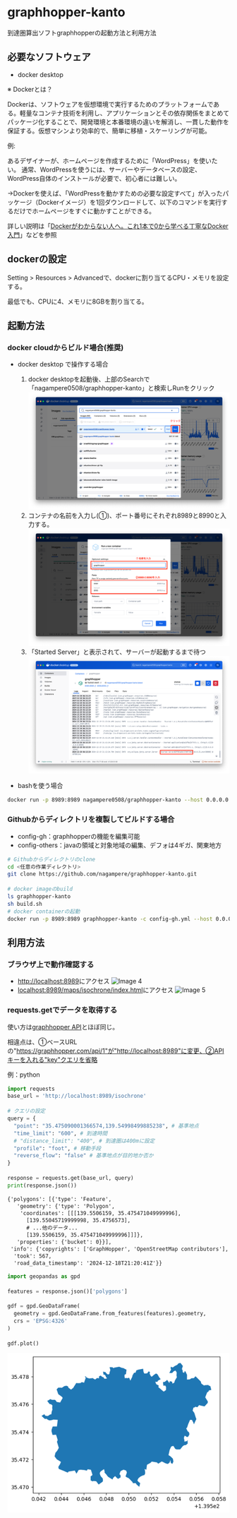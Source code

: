 # graphhopper-kanto

到達圏算出ソフトgraphhopperの起動方法と利用方法

## 必要なソフトウェア
- docker desktop

※ Dockerとは？

Dockerは、ソフトウェアを仮想環境で実行するためのプラットフォームである。軽量なコンテナ技術を利用し、アプリケーションとその依存関係をまとめてパッケージ化することで、開発環境と本番環境の違いを解消し、一貫した動作を保証する。仮想マシンより効率的で、簡単に移植・スケーリングが可能。

例:

あるデザイナーが、ホームページを作成するために「WordPress」を使いたい。
通常、WordPressを使うには、サーバーやデータベースの設定、WordPress自体のインストールが必要で、初心者には難しい。

→Dockerを使えば、「WordPressを動かすための必要な設定すべて」が入ったパッケージ（Dockerイメージ）を1回ダウンロードして、以下のコマンドを実行するだけでホームページをすぐに動かすことができる。

詳しい説明は「[Dockerがわからない人へ。これ1本で0から学べる丁寧なDocker入門](https://qiita.com/Sicut_study/items/4f301d000ecee98e78c9)」などを参照

## dockerの設定
Setting > Resources > Advancedで、dockerに割り当てるCPU・メモリを設定する。

最低でも、CPUに4、メモリに8GBを割り当てる。

## 起動方法
### docker cloudからビルド場合(推奨)

- docker desktop で操作する場合
  1. docker desktopを起動後、上部のSearchで「nagampere0508/graphhopper-kanto」と検索しRunをクリック
  ![Image 1](pic_docker_desktop_1.png)
  2. コンテナの名前を入力し(①)、ポート番号にそれぞれ8989と8990と入力する。
  ![Image 2](pic_docker_desktop_2.png)
  3. 「Started Server」と表示されて、サーバーが起動するまで待つ
  ![Image 3](pic_docker_desktop_3.png)

- bashを使う場合
```bash
docker run -p 8989:8989 nagampere0508/graphhopper-kanto --host 0.0.0.0
```

### Githubからディレクトリを複製してビルドする場合
- config-gh：graphhopperの機能を編集可能
- config-others：javaの領域と対象地域の編集、デフォは4ギガ、関東地方
```bash
# Githubからディレクトリのclone
cd <任意の作業ディレクトリ>
git clone https://github.com/nagampere/graphhopper-kanto.git

# docker imageのbuild
ls graphhopper-kanto
sh build.sh 
# docker containerの起動
docker run -p 8989:8989 graphhopper-kanto -c config-gh.yml --host 0.0.0.0
```

## 利用方法
### ブラウザ上で動作確認する
- [http://localhost:8989](http://localhost:8989)にアクセス
![Image 4](pic_test_1.png)
- [localhost:8989/maps/isochrone/index.html](localhost:8989/maps/isochrone/index.html)にアクセス
![Image 5](pic_test_2.png)

### requests.getでデータを取得する
使い方は[graphhopper API](https://docs.graphhopper.com)とほぼ同じ。

相違点は、①ベースURLの"https://graphhopper.com/api/1"が"http://localhost:8989"に変更、②APIキーを入れる"key"クエリを省略

例：python
``` python
import requests
base_url = 'http://localhost:8989/isochrone'

# クエリの設定
query = {
  "point": "35.475090001366574,139.54998499885238", # 基準地点
  "time_limit": "600", # 到達時間
  # "distance_limit": "400", # 到達圏は400mに設定
  "profile": "foot", # 移動手段
  "reverse_flow": "false" # 基準地点が目的地か否か
}

response = requests.get(base_url, query)
print(response.json())
```

```
{'polygons': [{'type': 'Feature',
   'geometry': {'type': 'Polygon',
    'coordinates': [[[139.5506159, 35.475471049999996],
      [139.55045719999998, 35.4756573],
      # ...他のデータ...
      [139.5506159, 35.475471049999996]]]},
   'properties': {'bucket': 0}}],
 'info': {'copyrights': ['GraphHopper', 'OpenStreetMap contributors'],
  'took': 567,
  'road_data_timestamp': '2024-12-18T21:20:41Z'}}
```

```python
import geopandas as gpd

features = response.json()['polygons']

gdf = gpd.GeoDataFrame(
  geometry = gpd.GeoDataFrame.from_features(features).geometry,
  crs = 'EPSG:4326'
)

gdf.plot()
```
![Image 6](pic_test_3.png)
